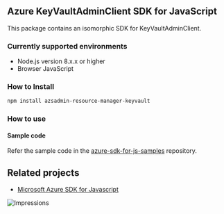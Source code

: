 ## Azure KeyVaultAdminClient SDK for JavaScript

This package contains an isomorphic SDK for KeyVaultAdminClient.

### Currently supported environments

- Node.js version 8.x.x or higher
- Browser JavaScript

### How to Install

```bash
npm install azsadmin-resource-manager-keyvault
```

### How to use

#### Sample code

Refer the sample code in the [azure-sdk-for-js-samples](https://github.com/Azure/azure-sdk-for-js-samples) repository.

## Related projects

- [Microsoft Azure SDK for Javascript](https://github.com/Azure/azure-sdk-for-js)


![Impressions](https://azure-sdk-impressions.azurewebsites.net/api/impressions/azure-sdk-for-js%2Fsdk%2Fcdn%2Farm-cdn%2FREADME.png)